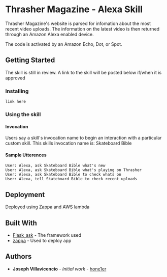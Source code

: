 # Thrasher Magazine - Alexa Skill

 Thrasher Magazine's website is parsed for infomation about the most recent video
 uploads. The information on the latest video is then returned through an Amazon Alexa enabled device. 
 
 The code is activated by an Amazon Echo, Dot, or Spot.

## Getting Started

The skill is still in review. A link to the skill will be posted below if/when it is approved

### Installing

```
link here
```

### Using the skill
#### Invocation
Users say a skill's invocation name to begin an interaction with a particular custom skill.
This skills invocation name is: Skateboard Bible

#### Sample Utterences
```
User: Alexa, ask Skateboard Bible what's new 
User: Alexa, ask Skateboard Bible what's playing on Thrasher
User: Alexa, ask Skateboard Bible to check whats on
User: Alexa, tell Skateboard Bible to check recent uploads
```


## Deployment

Deployed using Zappa and AWS lambda

## Built With

* [Flask_ask](https://flask-ask.readthedocs.io/en/latest/) - The framework used
* [zappa](https://www.zappa.io/) - Used to deploy app




## Authors

* **Joseph Villavicencio** - *Initial work* - [hone1er](https://github.com/hone1er)

